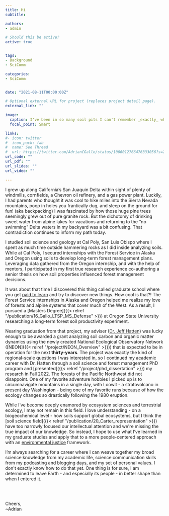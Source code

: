 ```yaml
---
title: Hi
subtitle: 

authors:
- admin

# Should this be active?
active: true


tags:
- Background
- SciComm

categories:
- SciComm


date: "2021-08-11T00:00:00Z"

# Optional external URL for project (replaces project detail page).
external_link: ""

image:
  caption: I've been in so many soil pits I can't remember _exactly_ where this was taken. My guess is somewhere along the Oregon coast range. In hindsight, I doubt this was OSHA approved. Still fun though. <Br> Picture Credit - Jeff Hatten (_I think_) 
  focal_point: Smart

links:
#- icon: twitter
#  icon_pack: fab
#  name: See Thread
#  url: https://twitter.com/AdrianCGallo/status/1006012766476333056?s=20
url_code: ""
url_pdf: ""
url_slides: ""
url_video: ""

---
```


I grew up along California’s San Juaquin Delta within sight of plenty of windmills, cornfields, a Chevron oil refinery, and a gas power plant. Luckily,  I had parents who thought it was cool to hike miles into the Sierra Nevada mountains, poop in holes you frantically dug, and sleep on the ground for fun! (aka backpacking) I was fascinated by how those huge pine trees seemingly grew out of pure granite rock. But the dichotomy of drinking sweet water from alpine lakes for vacations and returning to the “no swimming” Delta waters in my backyard was a bit confusing. That contradiction continues to inform my path today. 

I studied soil science and geology at Cal Poly, San Luis Obispo where I spent as much time outside hammering rocks as I did inside analyzing soils. While at Cal Poly, I secured internships with the Forest Service in Alaska and Oregon using soils to develop long-term  forest management plans. Leveraging data gathered from the Oregon internship, and with the help of mentors, I participated in my first true research experience co-authoring a senior thesis on how soil properties influenced forest management decisions. 

It was about that time I discovered this thing called graduate school where you get [paid to learn](https://twitter.com/ZJAyres/status/1552917560659775489?s=20&t=Tr-P5jzU3cNKVApC1rtnGA) and try to discover new things. How cool is that?! The Forest Service internships in Alaska and Oregon helped me realize my love of forests and alpine systems that cover much of the West. As a result, I pursued a [Masters Degree]({{< relref "/publication/16_Gallo_LTSP_MS_Defense" >}}) at Oregon State University researching a long-term forest soil productivity experiment. 

Nearing graduation from that project, my adviser ([Dr. Jeff Hatten](https://directory.forestry.oregonstate.edu/people/hatten-jeff)) was lucky enough to be awarded a grant analyzing soil carbon and organic matter dynamics using the newly created National Ecological Observatory Network ([NEON]({{< relref "/project/NEON_Overview" >}})) that is expected to be in operation for the next **thirty-years**. The project was exactly the kind of regional-scale questions I was interested in, so I continued my academic career with Dr. Hatten through a soil science and forest management PhD program and [presented]({{< relref "/project/phd_dissertation" >}}) my research in Fall 2022. The forests of the Pacific Northwest did not disappoint. One of my favorite adventure hobbies I picked up is to circumnavigate mountains in a single day, with Loowit - a stratovolcano in present day Washington - being one of my favorite runs because of how the ecology changes so drastically following the 1980 eruption. 

While I’ve become deeply enamored by ecosystem sciences and terrestrial ecology, I may not remain in this field. I love understanding - on a biogeochemical level - how soils support global ecosystems, but I think the [soil science field]({{< relref "/publication/20_Carter_representation" >}}) have too narrowly focused our intellectual attention and we're missing the true impact of our knowledge. So instead, I hope to use what I’ve learned in my graduate studies and apply that to a more people-centered approach with an [environmental justice](https://blogs.oregonstate.edu/inspiration/2022/08/24/environmental-justice-what-it-is-and-what-to-do-about-it/) framework. 

I’m always searching for a career where I can weave together my broad science knowledge from my academic life, science communication skills from my podcasting and blogging days, and my set of personal values. I don't exactly know how to do that yet. One thing is for sure, I am determined to leave Earth - and especially its people - in better shape than when I entered it. 

<br> 
<br> 

Cheers,    <br>
~Adrian


